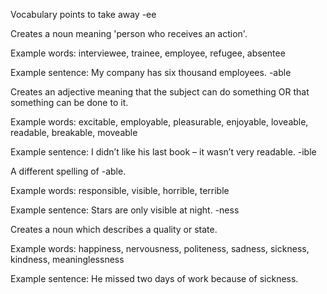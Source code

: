 Vocabulary points to take away
-ee

Creates a noun meaning 'person who receives an action'.

Example words: interviewee, trainee, employee, refugee, absentee

Example sentence: My company has six thousand employees.
-able

Creates an adjective meaning that the subject can do something OR that something can be done to it.

Example words: excitable, employable, pleasurable, enjoyable, loveable, readable, breakable, moveable

Example sentence: I didn’t like his last book – it wasn’t very readable.
-ible

A different spelling of -able.

Example words: responsible, visible, horrible, terrible

Example sentence: Stars are only visible at night.
-ness

Creates a noun which describes a quality or state.

Example words: happiness, nervousness, politeness, sadness, sickness, kindness, meaninglessness

Example sentence: He missed two days of work because of sickness.
